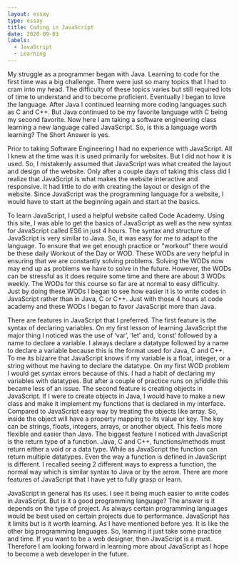 ```yaml
---
layout: essay
type: essay
title: Coding in JavaScript
date: 2020-09-03
labels:
  - JavaScript
  - Learning
---
```


My struggle as a programmer began with Java. Learning to code for the first time was a big challenge. There were just so many topics that I had to cram into my head. The difficulty of these topics varies but still required lots of time to understand and to become proficient. Eventually I began to love the language. After Java I continued learning more coding languages such as C and C++. But Java continued to be my favorite language with C being my second favorite. Now here I am taking a software engineering class learning a new language called JavaScript. So, is this a language worth learning? The Short Answer is yes.

Prior to taking Software Engineering I had no experience with JavaScript. All I knew at the time was it is used primarily for websites. But I did not how it is used. So, I mistakenly assumed that JavaScript was what created the layout and design of the website. Only after a couple days of taking this class did I realize that JavaScript is what makes the website interactive and responsive. It had little to do with creating the layout or design of the website. Since JavaScript was the programming language for a website, I would have to start at the beginning again and start at the basics.

To learn JavaScript, I used a helpful website called Code Academy. Using this site, I was able to get the basics of JavaScript as well as the new syntax for JavaScript called ES6 in just 4 hours. The syntax and structure of JavaScript is very similar to Java. So, it was easy for me to adapt to the language. To ensure that we get enough practice or “workout” there would be these daily Workout of the Day or WOD. These WODs are very helpful in ensuring that we are constantly solving problems. Solving the WODs now may end up as problems we have to solve in the future. However, the WODs can be stressful as it does require some time and there are about 3 WODs weekly. The WODs for this course so far are at normal to easy difficulty. Just by doing these WODs I began to see how easier it is to write codes in JavaScript rather than in Java, C or C++. Just with those 4 hours at code academy and these WODs I began to favor JavaScript more than Java.

There are features in JavaScript that I preferred. The first feature is the syntax of declaring variables. On my first lesson of learning JavaScript the major thing I noticed was the use of ‘var’, ‘let’ and, ‘const’ followed by a name to declare a variable. I always declare a datatype followed by a name to declare a variable because this is the format used for Java, C and C++. To me its bizarre that JavaScript knows if my variable is a float, integer, or a string without me having to declare the datatype. On my first WOD problem I would get syntax errors because of this. I had a habit of declaring my variables with datatypes. But after a couple of practice runs on jsfiddle this became less of an issue. The second feature is creating objects in JavaScript. If I were to create objects in Java, I would have to make a new class and make it implement my functions that is declared in my interface. Compared to JavaScript easy way by treating the objects like array. So, inside the object will have a property mapping to its value or key. The key can be strings, floats, integers, arrays, or another object. This feels more flexible and easier than Java. The biggest feature I noticed with JavaScript is the return type of a function. Java, C and C++, functions/methods must return either a void or a data type. While as JavaScript the function can return multiple datatypes. Even the way a function is defined in JavaScript is different. I recalled seeing 2 different ways to express a function, the normal way which is similar syntax to Java or by the arrow. There are more features of JavaScript that I have yet to fully grasp or learn.

JavaScript in general has its uses. I see it being much easier to write codes in JavaScript. But is it a good programming language? The answer is it depends on the type of project. As always certain programming languages would be best used on certain projects due to performance. JavaScript has it limits but is it worth learning. As I have mentioned before yes. It is like the other big programming languages. So, learning it just take some practice and time. If you want to be a web designer, then JavaScript is a must. Therefore I am looking forward in learning more about JavaScript as I hope to become a web developer in the future.

